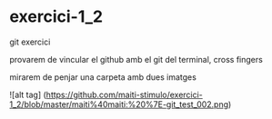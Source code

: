 # exercici-1_2
git exercici

provarem de vincular el github amb el git del terminal, cross fingers

mirarem de penjar una carpeta amb dues imatges

![alt tag] (https://github.com/maiti-stimulo/exercici-1_2/blob/master/maiti%40maiti:%20%7E-git_test_002.png)

